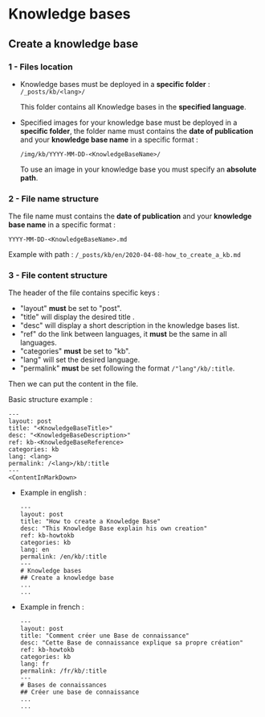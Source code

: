 # Knowledge bases
## Create a knowledge base

### 1 - Files location 
* Knowledge bases must be deployed in a **specific folder** :
`/_posts/kb/<lang>/`

  This folder contains all Knowledge bases in the **specified language**.

* Specified images for your knowledge base must be deployed in a **specific folder**,
the folder name must contains the **date of publication** and your **knowledge base name** in a specific format :

  `/img/kb/YYYY-MM-DD-<KnowledgeBaseName>/`

  To use an image in your knowledge base you must specify an **absolute path**.
  
### 2 - File name structure
The file name must contains the **date of publication** and your **knowledge base name** in a specific format :

`YYYY-MM-DD-<KnowledgeBaseName>.md`

Example with path : `/_posts/kb/en/2020-04-08-how_to_create_a_kb.md`

### 3 - File content structure
The header of the file contains specific keys :
  * "layout" **must** be set to "post".
  * "title" will display the desired title .
  * "desc" will display a short description in the knowledge bases list.
  * "ref" do the link between languages, it **must** be the same in all languages.
  * "categories" **must** be set to "kb".
  * "lang" will set the desired language.
  * "permalink" **must** be set following the format `/"lang"/kb/:title`.
  
Then we can put the content in the file.

Basic structure example : 
```
---
layout: post
title: "<KnowledgeBaseTitle>"
desc: "<KnowledgeBaseDescription>"
ref: kb-<KnowledgeBaseReference>
categories: kb
lang: <lang>
permalink: /<lang>/kb/:title
---
<ContentInMarkDown>
```

* Example in english :
  ```
  ---
  layout: post
  title: "How to create a Knowledge Base"
  desc: "This Knowledge Base explain his own creation"
  ref: kb-howtokb
  categories: kb
  lang: en
  permalink: /en/kb/:title
  ---
  # Knowledge bases
  ## Create a knowledge base
  ...
  ...
  ```
* Example in french :
  ```
  ---
  layout: post
  title: "Comment créer une Base de connaissance"
  desc: "Cette Base de connaissance explique sa propre création"
  ref: kb-howtokb
  categories: kb
  lang: fr
  permalink: /fr/kb/:title
  ---
  # Bases de connaissances
  ## Créer une base de connaissance
  ...
  ...
  ```
